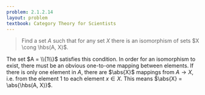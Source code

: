 ```yaml
---
problem: 2.1.2.14
layout: problem
textbook: Category Theory for Scientists
---
```


> Find a set $A$ such that for any set $X$ there is an isomorphism of sets $X
> \cong \hbs(A, X)$.

The set $A = \\{1\\}$ satisfies this condition. In order for an isomorphism to
exist, there must be an obvious one-to-one mapping between elements. If there
is only one element in $A$, there are $\abs{X}$ mappings from $A \to X$, i.e. from
the element $1$ to each element $x \in X$. This means 
$\abs{X} = \abs{\hbs(A, X)}$.

